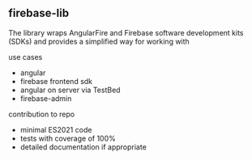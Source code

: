 ## firebase-lib

The library wraps AngularFire and Firebase software development kits (SDKs)
and provides a simplified way for working with 


use cases

* angular
* firebase frontend sdk
* angular on server via TestBed
* firebase-admin


contribution to repo

* minimal ES2021 code
* tests with coverage of 100%
* detailed documentation if appropriate
